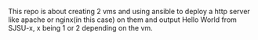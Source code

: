 This repo is about creating 2 vms and using ansible to deploy a http server like apache or nginx(in this case) on them and output Hello World from SJSU-x, x being 1 or 2 depending on the vm.
